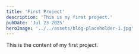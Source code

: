 ```yaml
---
title: 'First Project'
description: 'This is my first project.'
pubDate: 'Jul 23 2025'
heroImage: '../../assets/blog-placeholder-1.jpg'
---
```


This is the content of my first project.
